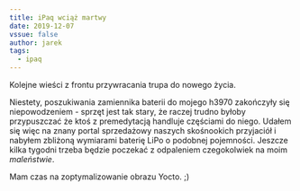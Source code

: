 ```yaml
---
title: iPaq wciąż martwy
date: 2019-12-07
vssue: false
author: jarek
tags:
  - ipaq
---
```


Kolejne wieści z frontu przywracania trupa do nowego życia.

<!-- more -->

Niestety, poszukiwania zamiennika baterii do mojego h3970 zakończyły się niepowodzeniem - sprzęt jest tak stary, że raczej trudno byłoby przypuszczać że ktoś z premedytacją handluje częściami do niego. Udałem się więc na znany portal sprzedażowy naszych skośnookich przyjaciół i nabyłem zbliżoną wymiarami baterię LiPo o podobnej pojemności. Jeszcze kilka tygodni trzeba będzie poczekać z odpaleniem czegokolwiek na moim _maleństwie_.

Mam czas na zoptymalizowanie obrazu Yocto. ;)

